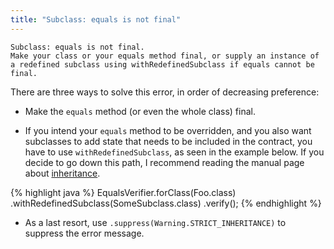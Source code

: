 ```yaml
---
title: "Subclass: equals is not final"
---
```

    Subclass: equals is not final.
    Make your class or your equals method final, or supply an instance of a redefined subclass using withRedefinedSubclass if equals cannot be final.

There are three ways to solve this error, in order of decreasing preference:

* Make the `equals` method (or even the whole class) final.

* If you intend your `equals` method to be overridden, and you also want subclasses to add state that needs to be included in the contract, you have to use `withRedefinedSubclass`, as seen in the example below. If you decide to go down this path, I recommend reading the manual page about [inheritance](/equalsverifier/manual/inheritance).

{% highlight java %}
EqualsVerifier.forClass(Foo.class)
    .withRedefinedSubclass(SomeSubclass.class)
    .verify();
{% endhighlight %}

* As a last resort, use `.suppress(Warning.STRICT_INHERITANCE)` to suppress the error message.
